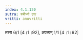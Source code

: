 ```yaml
---
index: 4.1.120
sutra: स्त्रीभ्यो ढक्
vritti: anuvritti
---
```


तस्य 6/1 [4।1।92], अपत्यम् 1/1 [4।1।92]